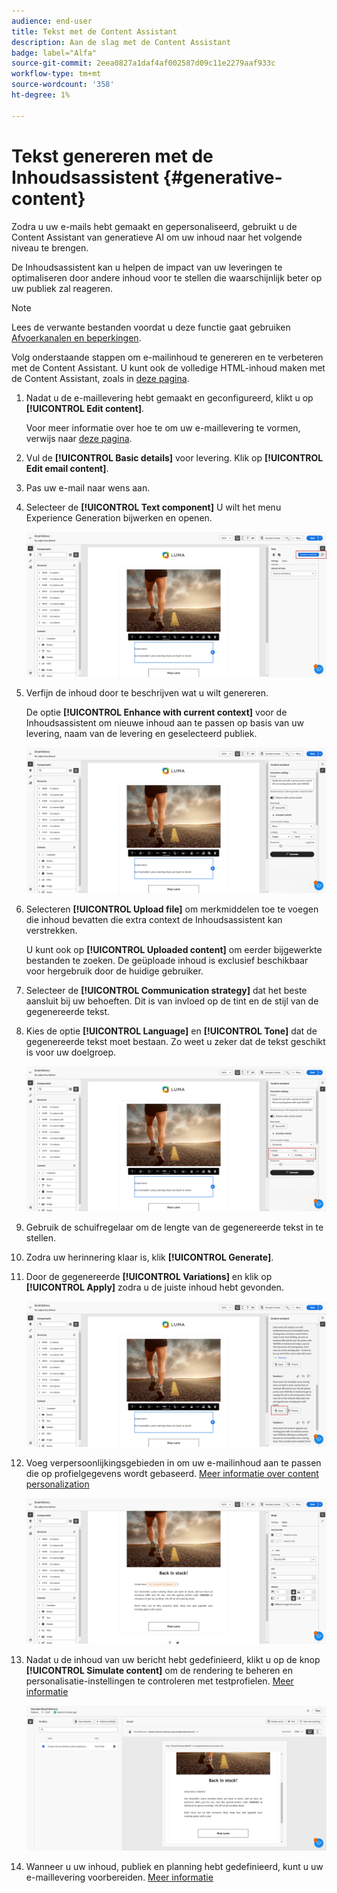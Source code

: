 ```yaml
---
audience: end-user
title: Tekst met de Content Assistant
description: Aan de slag met de Content Assistant
badge: label="Alfa"
source-git-commit: 2eea0827a1daf4af002587d09c11e2279aaf933c
workflow-type: tm+mt
source-wordcount: '358'
ht-degree: 1%

---
```



# Tekst genereren met de Inhoudsassistent {#generative-content}



Zodra u uw e-mails hebt gemaakt en gepersonaliseerd, gebruikt u de Content Assistant van generatieve AI om uw inhoud naar het volgende niveau te brengen.

De Inhoudsassistent kan u helpen de impact van uw leveringen te optimaliseren door andere inhoud voor te stellen die waarschijnlijk beter op uw publiek zal reageren.

>[!NOTE]
>
>Lees de verwante bestanden voordat u deze functie gaat gebruiken [Afvoerkanalen en beperkingen](generative-gs.md#guardrails-and-limitations).

Volg onderstaande stappen om e-mailinhoud te genereren en te verbeteren met de Content Assistant. U kunt ook de volledige HTML-inhoud maken met de Content Assistant, zoals in [deze pagina](generative-email.md).

1. Nadat u de e-maillevering hebt gemaakt en geconfigureerd, klikt u op **[!UICONTROL Edit content]**.

   Voor meer informatie over hoe te om uw e-maillevering te vormen, verwijs naar [deze pagina](../content/create-email-content.md).

1. Vul de **[!UICONTROL Basic details]** voor levering. Klik op **[!UICONTROL Edit email content]**.

1. Pas uw e-mail naar wens aan.

1. Selecteer de **[!UICONTROL Text component]** U wilt het menu Experience Generation bijwerken en openen.

   ![](assets/text-genai-1.png)

1. Verfijn de inhoud door te beschrijven wat u wilt genereren.

   De optie **[!UICONTROL Enhance with current context]** voor de Inhoudsassistent om nieuwe inhoud aan te passen op basis van uw levering, naam van de levering en geselecteerd publiek.

   ![](assets/text-genai-3.png)

1. Selecteren **[!UICONTROL Upload file]** om merkmiddelen toe te voegen die inhoud bevatten die extra context de Inhoudsassistent kan verstrekken.

   U kunt ook op **[!UICONTROL Uploaded content]** om eerder bijgewerkte bestanden te zoeken. De geüploade inhoud is exclusief beschikbaar voor hergebruik door de huidige gebruiker.

1. Selecteer de **[!UICONTROL Communication strategy]** dat het beste aansluit bij uw behoeften. Dit is van invloed op de tint en de stijl van de gegenereerde tekst.

1. Kies de optie **[!UICONTROL Language]** en **[!UICONTROL Tone]** dat de gegenereerde tekst moet bestaan. Zo weet u zeker dat de tekst geschikt is voor uw doelgroep.

   ![](assets/text-genai-4.png)

1. Gebruik de schuifregelaar om de lengte van de gegenereerde tekst in te stellen.

1. Zodra uw herinnering klaar is, klik **[!UICONTROL Generate]**.

1. Door de gegenereerde **[!UICONTROL Variations]** en klik op **[!UICONTROL Apply]** zodra u de juiste inhoud hebt gevonden.

   ![](assets/text-genai-5.png)

1. Voeg verpersoonlijkingsgebieden in om uw e-mailinhoud aan te passen die op profielgegevens wordt gebaseerd. [Meer informatie over content personalization](../personalization/personalize.md)

   ![](assets/text-genai-6.png)

1. Nadat u de inhoud van uw bericht hebt gedefinieerd, klikt u op de knop **[!UICONTROL Simulate content]** om de rendering te beheren en personalisatie-instellingen te controleren met testprofielen. [Meer informatie](../preview-test/preview-content.md)

   ![](assets/text-genai-7.png)

1. Wanneer u uw inhoud, publiek en planning hebt gedefinieerd, kunt u uw e-maillevering voorbereiden. [Meer informatie](../monitor/prepare-send.md)

